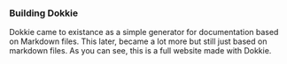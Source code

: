 ### Building Dokkie

Dokkie came to existance as a simple generator for documentation based on Markdown files. This later, became a lot more but still just based on markdown files. As you can see, this is a full website made with Dokkie.
